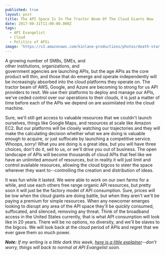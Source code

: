```yaml
---
published: true
layout: post
title: The API Space Is In The Tractor Beam Of The Cloud Giants Now
date: 2017-08-31T11:00:00.000Z
tags:
  - API Evangelist
  - Cloud
  - Politics of APIs
image: 'https://s3.amazonaws.com/kinlane-productions/photos/death-star.png'
---
```

<p><img sc="https://s3.amazonaws.com/kinlane-productions/photos/death-star.png" align="right" width="40%" style="padding: 15px;" /></p>A growing number of SMBs, SMEs, and other institutions, organizations, and government agencies are launching APIs, but the age APIs as the core product will thin, and those that do emerge and operate independently will be increasingly absorbed into the cloud platforms they operate on. The tractor beam of AWS, Google, and Azure are becoming to strong for us API providers to resit. We use their platforms to deploy and manage our APIs, we've ceded control over our operations to their clouds, it is just a matter of time before each of the APIs we depend on are assimilated into the cloud machine.

Sure, we'll still get access to valuable resources that we couldn't launch ourselves, things like Google Maps, and resources at scale like Amazon EC2. But our platforms will be closely watching our trajectories and they will make the calculating decision whether what we are doing is valuable enough to acquire, or just suffocate by launching a competitive service. Whoops, sorry! What you are doing is a great idea, but you will have three choices, don't do it, sell to us, or we'll drive you out of business. The open landscape of APIs will become thousands of cloud APIs that feel like we have an unlimited amount of resources, but in reality it will just limit and control available resources, allowing the cloud bigcos to steer the space wherever they want to--controlling the creation and distribution of ideas.

It was fun while it lasted. We were able to work on our own farms for a while, and use each others free range organic API resources, but pretty soon it will just be the factory model of API consumption. Sure, prices will be low when the cloud giants are doing battle, but when they aren't we'll be paying a premium for simple resources. When any newcomer emerges looking to disrupt any area of the API space they'll be quickly consumed, suffocated, and silenced, removing any threat. Think of the broadband access in the United States currently, that is what API consumption will look like in 20 years. There will be no options, no diversity, and we'll be slaves to the bigcos. We will look back at the cloud period of APIs and regret that we ever gave them so much power.

_**Note:** If my writing is a little dark this week, [here is a little explainer](http://apievangelist.com/2017/08/28/api-rant-vs-api-research/)--don't worry, things will back to normal at API Evangelist soon._
